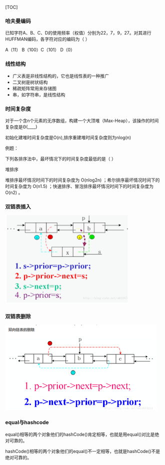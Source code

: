 [TOC]



### 哈夫曼编码

已知字符A、B、C、D的使用频率（权值）分别为22，7，9，27。对其进行HUFFMAN编码，各字符对应的编码为（ ）

A（11） B（100）C（101） D（0）



### 线性结构

- 广义表是非线性结构的，它也是线性表的一种推广
- 二叉树是树状结构
- 稀疏矩阵常用来存储图
- 串，如字符串，是线性结构



### 时间复杂度

对于一个含n个元素的无序数组，构建一个大顶堆（Max-Heap），该操作的时间复杂度是Θ(____)

初始化建堆时间复杂度是O(n),排序重建堆时间复杂度则为nlog(n)



例题：

下列各排序法中，最坏情况下的时间复杂度最低的是（ ）

堆排序

堆排序最坏情况时间下的时间复杂度为 O(nlog2n) ；希尔排序最坏情况时间下的时间复杂度为 O(n1.5) ；快速排序、冒泡排序最坏情况时间下的时间复杂度为 O(n2) 。



### 双链表插入

<img src="数据结构/clip_image001.png" alt="01 " style="zoom:150%;" />

### 双链表删除

![o  1 . p->prior->next=p->next;  2. p->next->prior=p->prior; ](数据结构/clip_image001-1585807046638.png)



### equal与hashcode

equal()相等的两个对象他们的hashCode()肯定相等，也就是用equal()对比是绝对可靠的。

hashCode()相等的两个对象他们的equal()不一定相等，也就是hashCode()不是绝对可靠的。



















